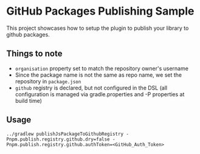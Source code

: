 # GitHub Packages Publishing Sample

This project showcases how to setup the plugin to publish your library to github packages.

## Things to note

- `organisation` property set to match the repository owner's username
- Since the package name is not the same as repo name, we set the repository in `package.json`
- `github` registry is declared, but not configured in the DSL (all configuration is managed via gradle.properties and
  -P properties at build time)

## Usage

```shell
../gradlew publishJsPackageToGithubRegistry -Pnpm.publish.registry.github.dry=false -Pnpm.publish.registry.github.authToken=<GitHub_Auth_Token>
```
